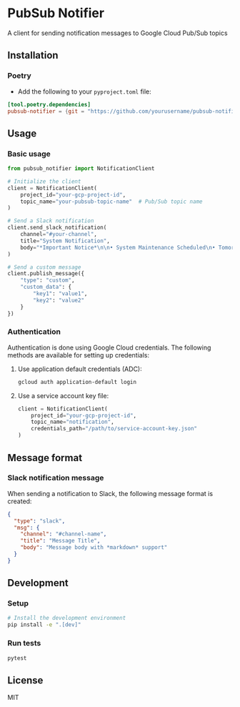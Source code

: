 # PubSub Notifier

A client for sending notification messages to Google Cloud Pub/Sub topics

## Installation

### Poetry

- Add the following to your `pyproject.toml` file:

```toml
[tool.poetry.dependencies]
pubsub-notifier = {git = "https://github.com/yourusername/pubsub-notifier.git", rev = "main"}
```

## Usage

### Basic usage

```python
from pubsub_notifier import NotificationClient

# Initialize the client
client = NotificationClient(
    project_id="your-gcp-project-id",
    topic_name="your-pubsub-topic-name"  # Pub/Sub topic name
)

# Send a Slack notification
client.send_slack_notification(
    channel="#your-channel",
    title="System Notification",
    body="*Important Notice*\n\n• System Maintenance Scheduled\n• Tomorrow 13:00-15:00\n• Impact: None"
)

# Send a custom message
client.publish_message({
    "type": "custom",
    "custom_data": {
        "key1": "value1",
        "key2": "value2"
    }
})
```

### Authentication

Authentication is done using Google Cloud credentials. The following methods are available for setting up credentials:

1. Use application default credentials (ADC):

   ```bash
   gcloud auth application-default login
   ```

2. Use a service account key file:

   ```python
   client = NotificationClient(
       project_id="your-gcp-project-id",
       topic_name="notification",
       credentials_path="/path/to/service-account-key.json"
   )
   ```

## Message format

### Slack notification message

When sending a notification to Slack, the following message format is created:

```json
{
  "type": "slack",
  "msg": {
    "channel": "#channel-name",
    "title": "Message Title",
    "body": "Message body with *markdown* support"
  }
}
```

## Development

### Setup

```bash
# Install the development environment
pip install -e ".[dev]"
```

### Run tests

```bash
pytest
```

## License

MIT
